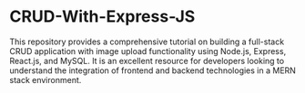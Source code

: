 # CRUD-With-Express-JS
This repository provides a comprehensive tutorial on building a full-stack CRUD application with image upload functionality using Node.js, Express, React.js, and MySQL. It is an excellent resource for developers looking to understand the integration of frontend and backend technologies in a MERN stack environment.
